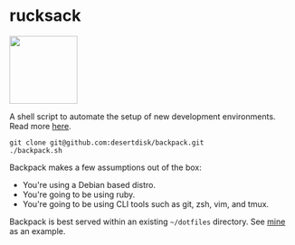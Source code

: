 # rucksack
<img src="https://static.thenounproject.com/png/47008-200.png" width="120" />

A shell script to automate the setup of new development environments. Read more [here](https://medium.com/@fulstop/quick-and-painless-linux-development-1c576b479f6c).

``` shell
git clone git@github.com:desertdisk/backpack.git
./backpack.sh
```

Backpack makes a few assumptions out of the box:
- You're using a Debian based distro.
- You're going to be using ruby.
- You're going to be using CLI tools such as git, zsh, vim, and tmux.

Backpack is best served within an existing `~/dotfiles` directory. See [mine](https://github.com/fulstop/dotfiles) as an example.

